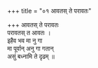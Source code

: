 +++
title = "०१ आवतस् ते परावतः"

+++
आवतस् ते परावतः  
परावतस् त आवतः ।  
इहैव भव मा नु गा  
मा पूर्वान् अनु गा गतान्  
असुं बध्नामि ते दृढम् ॥